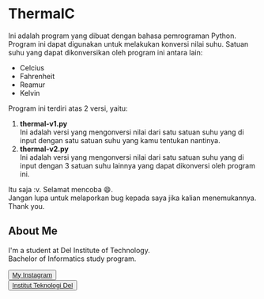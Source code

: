 # ThermalC

Ini adalah program yang dibuat dengan bahasa pemrograman Python. Program ini dapat digunakan untuk melakukan konversi nilai suhu. Satuan suhu yang dapat dikonversikan oleh program ini antara lain:
- Celcius
- Fahrenheit
- Reamur
- Kelvin

Program ini terdiri atas 2 versi, yaitu:
1. **thermal-v1.py** <br>
   Ini adalah versi yang mengonversi nilai dari satu satuan suhu yang di input dengan satu satuan suhu yang kamu tentukan nantinya.
2. **thermal-v2.py** <br>
   Ini adalah versi yang mengonversi nilai dari satu satuan suhu yang di input dengan 3 satuan suhu lainnya yang dapat dikonversi oleh program ini.

Itu saja :v. Selamat mencoba :smile:. <br>
Jangan lupa untuk melaporkan bug kepada saya jika kalian menemukannya. Thank you.

## <b>About Me</b>

I'm a student at Del Institute of Technology. <br>
Bachelor of Informatics study program. <br>


<button><a href="https://www.instagram.com/gabrielhtg77/">My Instagram</a></button>
<br>
<button><a href="https://www.del.ac.id/">Institut Teknologi Del</a></button>



